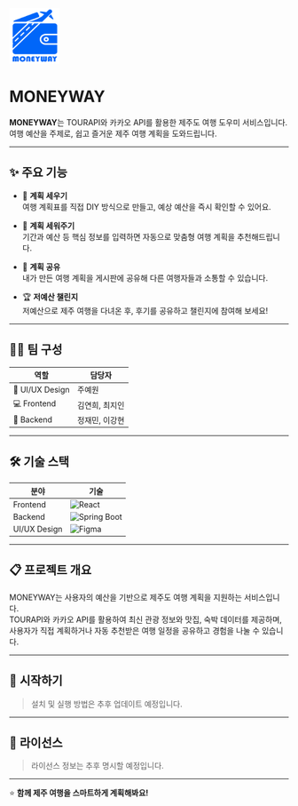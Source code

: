 <img src="src/image/logo.png" alt="MONEYWAY 로고" width="90" height="100" /> 

# MONEYWAY

**MONEYWAY**는 TOURAPI와 카카오 API를 활용한 제주도 여행 도우미 서비스입니다.  
여행 예산을 주제로, 쉽고 즐거운 제주 여행 계획을 도와드립니다.

---

## ✨ 주요 기능

- 📝 **계획 세우기**  
  여행 계획표를 직접 DIY 방식으로 만들고, 예상 예산을 즉시 확인할 수 있어요.

- 🤖 **계획 세워주기**  
  기간과 예산 등 핵심 정보를 입력하면 자동으로 맞춤형 여행 계획을 추천해드립니다.

- 📢 **계획 공유**  
  내가 만든 여행 계획을 게시판에 공유해 다른 여행자들과 소통할 수 있습니다.

- 🏆 **저예산 챌린지**  
  저예산으로 제주 여행을 다녀온 후, 후기를 공유하고 챌린지에 참여해 보세요!

---

## 👩‍💻 팀 구성

| 역할       | 담당자           |
|------------|------------------|
| 🎨 UI/UX Design   | 주예원           |
| 💻 Frontend | 김연희, 최지인   |
| 🔧 Backend   | 정재민, 이강현    |

---

## 🛠️ 기술 스택

| 분야       | 기술           |
|------------|----------------|
| Frontend | ![React](https://img.shields.io/badge/-React-61DAFB?style=flat&logo=react&logoColor=black)|
| Backend     | ![Spring Boot](https://img.shields.io/badge/-Spring%20Boot-6DB33F?style=flat&logo=springboot&logoColor=white) |
| UI/UX Design     | ![Figma](https://img.shields.io/badge/-Figma-F24E1E?style=flat&logo=figma&logoColor=white)|

---

## 📋 프로젝트 개요

MONEYWAY는 사용자의 예산을 기반으로 제주도 여행 계획을 지원하는 서비스입니다.  
TOURAPI와 카카오 API를 활용하여 최신 관광 정보와 맛집, 숙박 데이터를 제공하며,  
사용자가 직접 계획하거나 자동 추천받은 여행 일정을 공유하고 경험을 나눌 수 있습니다.

---

## 🚀 시작하기

> 설치 및 실행 방법은 추후 업데이트 예정입니다.

---

## 📢 라이선스

> 라이선스 정보는 추후 명시할 예정입니다.

---

⭐ **함께 제주 여행을 스마트하게 계획해봐요!**
